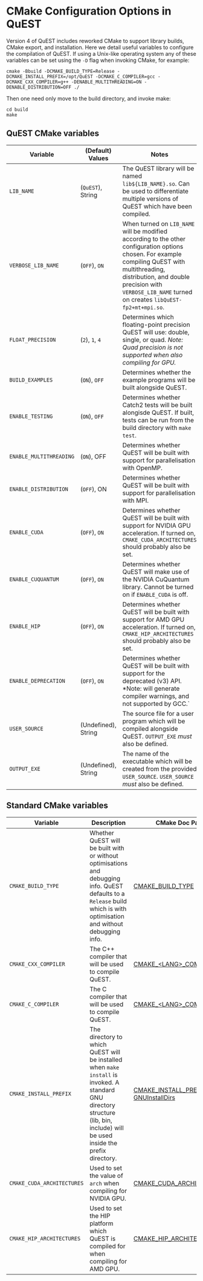 # CMake Configuration Options in QuEST

Version 4 of QuEST includes reworked CMake to support library builds, CMake export, and installation. Here we detail useful variables to configure the compilation of QuEST. If using a Unix-like operating system any of these variables can be set using the `-D` flag when invoking CMake, for example:

```
cmake -Bbuild -DCMAKE_BUILD_TYPE=Release -DCMAKE_INSTALL_PREFIX=/opt/QuEST -DCMAKE_C_COMPILER=gcc -DCMAKE_CXX_COMPILER=g++ -DENABLE_MULTITHREADING=ON -DENABLE_DISTRIBUTION=OFF ./
```

Then one need only move to the build directory, and invoke make:

```
cd build
make
```

## QuEST CMake variables

| Variable | (Default) Values | Notes |
| -------- | ---------------- | ----- |
| `LIB_NAME` | (`QuEST`), String | The QuEST library will be named `lib${LIB_NAME}.so`. Can be used to differentiate multiple versions of QuEST which have been compiled. |
| `VERBOSE_LIB_NAME` | (`OFF`), `ON` | When turned on `LIB_NAME` will be modified according to the other configuration options chosen. For example compiling QuEST with multithreading, distribution, and double precision with `VERBOSE_LIB_NAME` turned on creates `libQuEST-fp2+mt+mpi.so`. |
| `FLOAT_PRECISION` | (`2`), `1`, `4` | Determines which floating-point precision QuEST will use: double, single, or quad. *Note: Quad precision is not supported when also compiling for GPU.* |
| `BUILD_EXAMPLES` | (`ON`), `OFF` | Determines whether the example programs will be built alongside QuEST. |
| `ENABLE_TESTING` | (`ON`), `OFF` | Determines whether Catch2 tests will be built alongisde QuEST. If built, tests can be run from the build directory with `make test`. |
| `ENABLE_MULTITHREADING` | (`ON`), OFF | Determines whether QuEST will be built with support for parallelisation with OpenMP. |
| `ENABLE_DISTRIBUTION` | (`OFF`), ON | Determines whether QuEST will be built with support for parallelisation with MPI. |
| `ENABLE_CUDA` | (`OFF`), `ON` | Determines whether QuEST will be built with support for NVIDIA GPU acceleration. If turned on, `CMAKE_CUDA_ARCHITECTURES` should probably also be set. |
| `ENABLE_CUQUANTUM` | (`OFF`), `ON` | Determines whether QuEST will make use of the NVIDIA CuQuantum library. Cannot be turned on if `ENABLE_CUDA` is off. |
| `ENABLE_HIP` | (`OFF`), `ON` | Determines whether QuEST will be built with support for AMD GPU acceleration. If turned on, `CMAKE_HIP_ARCHITECTURES` should probably also be set. |
| `ENABLE_DEPRECATION` | (`OFF`), `ON` | Determines whether QuEST will be built with support for the deprecated (v3) API. *Note: will generate compiler warnings, and not supported by GCC.` |
| `USER_SOURCE` | (Undefined), String | The source file for a user program which will be compiled alongside QuEST. `OUTPUT_EXE` *must* also be defined. |
| `OUTPUT_EXE` | (Undefined), String | The name of the executable which will be created from the provided `USER_SOURCE`. `USER_SOURCE` *must* also be defined. |

## Standard CMake variables

| Variable | Description | CMake Doc Page |
| -------- | ----------- | ----- |
| `CMAKE_BUILD_TYPE` | Whether QuEST will be built with or without optimisations and debugging info. QuEST defaults to a `Release` build which is with optimisation and without debugging info. | [CMAKE_BUILD_TYPE](https://cmake.org/cmake/help/latest/variable/CMAKE_BUILD_TYPE.html) |
| `CMAKE_CXX_COMPILER` | The C++ compiler that will be used to compile QuEST. | [CMAKE_\<LANG\>_COMPILER](https://cmake.org/cmake/help/latest/variable/CMAKE_LANG_COMPILER.html) |
| `CMAKE_C_COMPILER` | The C compiler that will be used to compile QuEST. | [CMAKE_\<LANG\>_COMPILER](https://cmake.org/cmake/help/latest/variable/CMAKE_LANG_COMPILER.html) |
| `CMAKE_INSTALL_PREFIX` | The directory to which QuEST will be installed when `make install` is invoked. A standard GNU directory structure (lib, bin, include) will be used inside the prefix directory. | [CMAKE_INSTALL_PREFIX](https://cmake.org/cmake/help/latest/variable/CMAKE_INSTALL_PREFIX.html) <br> [GNUInstallDirs](https://cmake.org/cmake/help/latest/module/GNUInstallDirs.html) |
| `CMAKE_CUDA_ARCHITECTURES` | Used to set the value of `arch` when compiling for NVIDIA GPU. | [CMAKE_CUDA_ARCHITECTURES](https://cmake.org/cmake/help/latest/variable/CMAKE_CUDA_ARCHITECTURES.html) |
| `CMAKE_HIP_ARCHITECTURES` | Used to set the HIP platform which QuEST is compiled for when compiling for AMD GPU. | [CMAKE_HIP_ARCHITECTURES](https://cmake.org/cmake/help/latest/variable/CMAKE_HIP_ARCHITECTURES.html) |